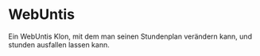 # WebUntis
Ein WebUntis Klon, mit dem man seinen Stundenplan verändern kann, und stunden ausfallen lassen kann.
